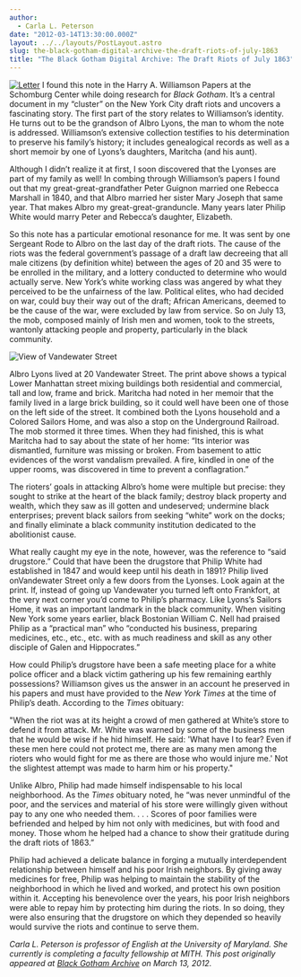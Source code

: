 ```yaml
---
author:
  - Carla L. Peterson
date: "2012-03-14T13:30:00.000Z"
layout: ../../layouts/PostLayout.astro
slug: the-black-gotham-digital-archive-the-draft-riots-of-july-1863
title: "The Black Gotham Digital Archive: The Draft Riots of July 1863"
---
```


[![Letter](/assets/images/C_PETERSON_fig_7.3-313x500.jpg "C_PETERSON_fig_7.3")](http://www.blackgothamarchive.org/wp-content/uploads/C_PETERSON_fig_7.3.jpg) I found this note in the Harry A. Williamson Papers at the Schomburg Center while doing research for _Black Gotham_. It’s a central document in my “cluster” on the New York City draft riots and uncovers a fascinating story. The first part of the story relates to Williamson’s identity. He turns out to be the grandson of Albro Lyons, the man to whom the note is addressed. Williamson’s extensive collection testifies to his determination to preserve his family’s history; it includes genealogical records as well as a short memoir by one of Lyons’s daughters, Maritcha (and his aunt).

Although I didn’t realize it at first, I soon discovered that the Lyonses are part of my family as well! In combing through Williamson’s papers I found out that my great-great-grandfather Peter Guignon married one Rebecca Marshall in 1840, and that Albro married her sister Mary Joseph that same year. That makes Albro my great-great-granduncle. Many years later Philip White would marry Peter and Rebecca’s daughter, Elizabeth.

So this note has a particular emotional resonance for me. It was sent by one Sergeant Rode to Albro on the last day of the draft riots. The cause of the riots was the federal government’s passage of a draft law decreeing that all male citizens (by definition white) between the ages of 20 and 35 were to be enrolled in the military, and a lottery conducted to determine who would actually serve. New York’s white working class was angered by what they perceived to be the unfairness of the law. Political elites, who had decided on war, could buy their way out of the draft; African Americans, deemed to be the cause of the war, were excluded by law from service. So on July 13, the mob, composed mainly of Irish men and women, took to the streets, wantonly attacking people and property, particularly in the black community.

![View of Vandewater Street](/assets/images/2012-06-black-gotham-image.jpg)

Albro Lyons lived at 20 Vandewater Street. The print above shows a typical Lower Manhattan street mixing buildings both residential and commercial, tall and low, frame and brick. Maritcha had noted in her memoir that the family lived in a large brick building, so it could well have been one of those on the left side of the street. It combined both the Lyons household and a Colored Sailors Home, and was also a stop on the Underground Railroad. The mob stormed it three times. When they had finished, this is what Maritcha had to say about the state of her home: “Its interior was dismantled, furniture was missing or broken. From basement to attic evidences of the worst vandalism prevailed. A fire, kindled in one of the upper rooms, was discovered in time to prevent a conflagration.”

The rioters’ goals in attacking Albro’s home were multiple but precise: they sought to strike at the heart of the black family; destroy black property and wealth, which they saw as ill gotten and undeserved; undermine black enterprises; prevent black sailors from seeking “white” work on the docks; and finally eliminate a black community institution dedicated to the abolitionist cause.

What really caught my eye in the note, however, was the reference to “said drugstore.” Could that have been the drugstore that Philip White had established in 1847 and would keep until his death in 1891? Philip lived onVandewater Street only a few doors from the Lyonses. Look again at the print. If, instead of going up Vandewater you turned left onto Frankfort, at the very next corner you’d come to Philip’s pharmacy. Like Lyons’s Sailors Home, it was an important landmark in the black community. When visiting New York some years earlier, black Bostonian William C. Nell had praised Philip as a “practical man” who “conducted his business, preparing medicines, etc., etc., etc. with as much readiness and skill as any other disciple of Galen and Hippocrates.”

How could Philip’s drugstore have been a safe meeting place for a white police officer and a black victim gathering up his few remaining earthly possessions? Williamson gives us the answer in an account he preserved in his papers and must have provided to the _New York Times_ at the time of Philip’s death. According to the _Times_ obituary:

"When the riot was at its height a crowd of men gathered at White’s store to defend it from attack. Mr. White was warned by some of the business men that he would be wise if he hid himself. He said: 'What have I to fear? Even if these men here could not protect me, there are as many men among the rioters who would fight for me as there are those who would injure me.' Not the slightest attempt was made to harm him or his property."

Unlike Albro, Philip had made himself indispensable to his local neighborhood. As the _Times_ obituary noted, he “was never unmindful of the poor, and the services and material of his store were willingly given without pay to any one who needed them. . . . Scores of poor families were befriended and helped by him not only with medicines, but with food and money. Those whom he helped had a chance to show their gratitude during the draft riots of 1863.”

Philip had achieved a delicate balance in forging a mutually interdependent relationship between himself and his poor Irish neighbors. By giving away medicines for free, Philip was helping to maintain the stability of the neighborhood in which he lived and worked, and protect his own position within it. Accepting his benevolence over the years, his poor Irish neighbors were able to repay him by protecting him during the riots. In so doing, they were also ensuring that the drugstore on which they depended so heavily would survive the riots and continue to serve them.

_Carla L. Peterson is professor of English at the University of Maryland. She currently is completing a faculty fellowship at MITH. This post originally appeared at [Black Gotham Archive](http://www.blackgothamarchive.org/blog/the-black-gotham-digital-archive-the-draft-riots-of-july-1863/) on March 13, 2012._
